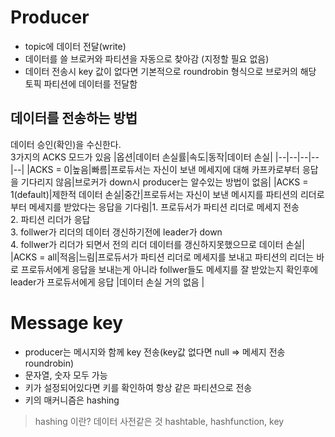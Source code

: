 Producer
========

-	topic에 데이터 전달(write)
-	데이터를 쓸 브로커와 파티션을 자동으로 찾아감 (지정할 필요 없음)
-	데이터 전송시 key 값이 없다면 기본적으로 roundrobin 형식으로 브로커의 해당 토픽 파티션에 데이터를 전달함

데이터를 전송하는 방법
----------------------

데이터 승인(확인)을 수신한다. <br> 3가지의 ACKS 모드가 있음 |옵션|데이터 손실률|속도|동작|데이터 손실| |--|--|--|--|--| |ACKS = 0|높음|빠름|프로듀서는 자신이 보낸 메세지에 대해 카프카로부터 응답을 기다리지 않음|브로커가 down시 producer는 알수있는 방법이 없음| |ACKS = 1(default)|제한적 데이터 손실|중간|프로듀서는 자신이 보낸 메시지를 파티션의 리더로 부터 메세지를 받았다는 응답을 기다림|1. 프로듀서가 파티션 리더로 메세지 전송<br>2. 파티션 리더가 응답<br>3. follwer가 리더의 데이터 갱신하기전에 leader가 down <br>4. follwer가 리더가 되면서 전의 리더 데이터를 갱신하지못했으므로 데이터 손실| |ACKS = all|적음|느림|프로듀서가 파티션 리더로 메세지를 보내고 파티션의 리더는 바로 프로듀서에게 응답을 보내는게 아니라 follwer들도 메세지를 잘 받았는지 확인후에 leader가 프로듀서에게 응답 |데이터 손실 거의 없음 |

Message key
===========

-	producer는 메시지와 함께 key 전송(key값 없다면 null => 메세지 전송 roundrobin)
-	문자열, 숫자 모두 가능
-	키가 설정되어있다면 키를 확인하여 항상 같은 파티션으로 전송
-	키의 매커니즘은 hashing

> hashing 이란? 데이터 사전같은 것 hashtable, hashfunction, key
